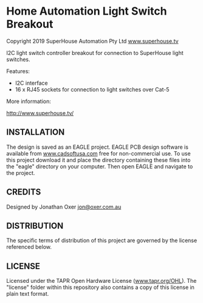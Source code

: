 Home Automation Light Switch Breakout
=====================================
Copyright 2019 SuperHouse Automation Pty Ltd  www.superhouse.tv  

I2C light switch controller breakout for connection to SuperHouse light switches.

Features:

 * I2C interface
 * 16 x RJ45 sockets for connection to light switches over Cat-5

More information:

  http://www.superhouse.tv/

INSTALLATION
------------
The design is saved as an EAGLE project. EAGLE PCB design software is
available from www.cadsoftusa.com free for non-commercial use. To use
this project download it and place the directory containing these files
into the "eagle" directory on your computer. Then open EAGLE and
navigate to the project.


CREDITS
-------
Designed by Jonathan Oxer jon@oxer.com.au


DISTRIBUTION
------------
The specific terms of distribution of this project are governed by the
license referenced below.


LICENSE
-------
Licensed under the TAPR Open Hardware License (www.tapr.org/OHL).
The "license" folder within this repository also contains a copy of
this license in plain text format.
